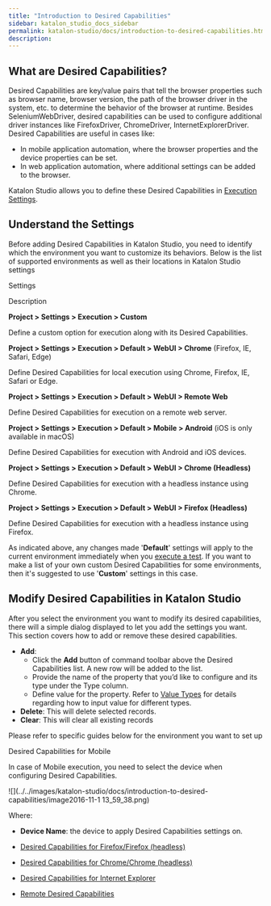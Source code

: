 ```yaml
---
title: "Introduction to Desired Capabilities" 
sidebar: katalon_studio_docs_sidebar
permalink: katalon-studio/docs/introduction-to-desired-capabilities.html 
description: 
---
```

What are Desired Capabilities?
------------------------------

Desired Capabilities are key/value pairs that tell the browser properties such as browser name, browser version, the path of the browser driver in the system, etc. to determine the behavior of the browser at runtime. Besides SeleniumWebDriver, desired capabilities can be used to configure additional driver instances like FirefoxDriver, ChromeDriver, InternetExplorerDriver. Desired Capabilities are useful in cases like:

*   In mobile application automation, where the browser properties and the device properties can be set.
*   In web application automation, where additional settings can be added to the browser.

Katalon Studio allows you to define these Desired Capabilities in [Execution Settings](https://docs.katalon.com/display/KD/Execution+Settings).

Understand the Settings
-----------------------

Before adding Desired Capabilities in Katalon Studio, you need to identify which the environment you want to customize its behaviors. Below is the list of supported environments as well as their locations in Katalon Studio settings

Settings

Description

**Project > Settings > Execution > Custom**

Define a custom option for execution along with its Desired Capabilities.

**Project > Settings > Execution > Default > WebUI > Chrome** (Firefox, IE, Safari, Edge)

Define Desired Capabilities for local execution using Chrome, Firefox, IE, Safari or Edge.

****Project > Settings >** Execution > Default > WebUI > Remote Web**

Define Desired Capabilities for execution on a remote web server.

****Project > Settings >** Execution > Default > Mobile > Android** (iOS is only available in macOS)

Define Desired Capabilities for execution with Android and iOS devices.

****Project > Settings >** Execution > Default > WebUI > Chrome (Headless)**

Define Desired Capabilities for execution with a headless instance using Chrome.

****Project > Settings >** Execution > Default > WebUI > Firefox (Headless)**

Define Desired Capabilities for execution with a headless instance using Firefox.

As indicated above, any changes made '**Default**' settings will apply to the current environment immediately when you [execute a test](https://docs.katalon.com/display/KD/Execute+a+Test+Case+or+a+Test+Suite#ExecuteaTestCaseoraTestSuite-ExecuteanEntireTestCaseorTestSuite). If you want to make a list of your own custom Desired Capabilities for some environments, then it's suggested to use '**Custom**' settings in this case.

Modify Desired Capabilities in Katalon Studio
---------------------------------------------

After you select the environment you want to modify its desired capabilities, there will a simple dialog displayed to let you add the settings you want. This section covers how to add or remove these desired capabilities. 

*   **Add**:
    *   Click the **Add** button of command toolbar above the Desired Capabilities list. A new row will be added to the list.
    *   Provide the name of the property that you’d like to configure and its type under the Type column.
    *   Define value for the property. Refer to [Value Types](/display/KD/Value+Types) for details regarding how to input value for different types.
*   **Delete**: This will delete selected records.
*   **Clear**: This will clear all existing records

Please refer to specific guides below for the environment you want to set up

Desired Capabilities for Mobile

In case of Mobile execution, you need to select the device when configuring Desired Capabilities.

![](../../images/katalon-studio/docs/introduction-to-desired-capabilities/image2016-11-1 13_59_38.png)

Where:

*   **Device Name**: the device to apply Desired Capabilities settings on.

*   [Desired Capabilities for Firefox/Firefox (headless)](/pages/viewpage.action?pageId=13700172)
*   [Desired Capabilities for Chrome/Chrome (headless)](/pages/viewpage.action?pageId=13700170)
*   [Desired Capabilities for Internet Explorer](/display/KD/Desired+Capabilities+for+Internet+Explorer)
*   [Remote Desired Capabilities](/display/KD/Remote+Desired+Capabilities)